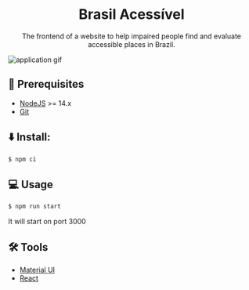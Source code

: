 <h1 align="center">Brasil Acessível</h1>
<p align="center">The frontend of a website to help impaired people find and evaluate accessible places in Brazil.</p>

![application gif](./docs/app.gif)

## :page_facing_up: Prerequisites
- [NodeJS](https://nodejs.org/) >= 14.x
- [Git](https://git-scm.com)

## :arrow_down: Install:
```bash
$ npm ci
```

## :computer: Usage
```bash
$ npm run start
```
It will start on port 3000

## :hammer_and_wrench: Tools
- [Material UI](https://mui.com/)
- [React](https://react.dev/)
